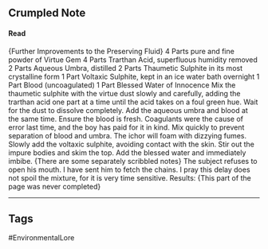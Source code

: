 ## Crumpled Note
#### Read
{Further Improvements to the Preserving Fluid} 4 Parts pure and fine powder of Virtue Gem 4 Parts Trarthan Acid, superfluous humidity removed 2 Parts Aqueous Umbra, distilled 2 Parts Thaumetic Sulphite in its most crystalline form 1 Part Voltaxic Sulphite, kept in an ice water bath overnight 1 Part Blood (uncoagulated) 1 Part Blessed Water of Innocence Mix the thaumetic sulphite with the virtue dust slowly and carefully, adding the trarthan acid one part at a time until the acid takes on a foul green hue. Wait for the dust to dissolve completely. Add the aqueous umbra and blood at the same time. Ensure the blood is fresh. Coagulants were the cause of error last time, and the boy has paid for it in kind. Mix quickly to prevent separation of blood and umbra. The ichor will foam with dizzying fumes. Slowly add the voltaxic sulphite, avoiding contact with the skin. Stir out the impure bodies and skim the top. Add the blessed water and immediately imbibe. {There are some separately scribbled notes} The subject refuses to open his mouth. I have sent him to fetch the chains. I pray this delay does not spoil the mixture, for it is very time sensitive. Results: {This part of the page was never completed}

---
## Tags
#EnvironmentalLore